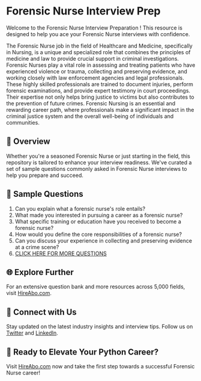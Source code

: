 # Forensic Nurse Interview Prep

Welcome to the Forensic Nurse Interview Preparation ! This resource is designed to help you ace your Forensic Nurse interviews with confidence.

The Forensic Nurse job in the field of Healthcare and Medicine, specifically in Nursing, is a unique and specialized role that combines the principles of medicine and law to provide crucial support in criminal investigations. Forensic Nurses play a vital role in assessing and treating patients who have experienced violence or trauma, collecting and preserving evidence, and working closely with law enforcement agencies and legal professionals. These highly skilled professionals are trained to document injuries, perform forensic examinations, and provide expert testimony in court proceedings. Their expertise not only helps bring justice to victims but also contributes to the prevention of future crimes. Forensic Nursing is an essential and rewarding career path, where professionals make a significant impact in the criminal justice system and the overall well-being of individuals and communities.

## 🚀 Overview

Whether you're a seasoned Forensic Nurse or just starting in the field, this repository is tailored to enhance your interview readiness. We've curated a set of sample questions commonly asked in Forensic Nurse interviews to help you prepare and succeed.

## 📝 Sample Questions

1. Can you explain what a forensic nurse's role entails?
2. What made you interested in pursuing a career as a forensic nurse?
3. What specific training or education have you received to become a forensic nurse?
4. How would you define the core responsibilities of a forensic nurse?
5. Can you discuss your experience in collecting and preserving evidence at a crime scene?
6. [CLICK HERE FOR MORE QUESTIONS](https://hireabo.com/job/2_0_39/Forensic%20Nurse)

## 🌐 Explore Further

For an extensive question bank and more resources across 5,000 fields, visit [HireAbo.com](https://www.hireabo.com).

## 📱 Connect with Us

Stay updated on the latest industry insights and interview tips. Follow us on [Twitter](https://twitter.com/hireabo) and [LinkedIn](https://www.linkedin.com/in/hire-abo-3609972a8/).

## 🚀 Ready to Elevate Your Python Career?

Visit [HireAbo.com](https://www.hireabo.com) now and take the first step towards a successful Forensic Nurse career!